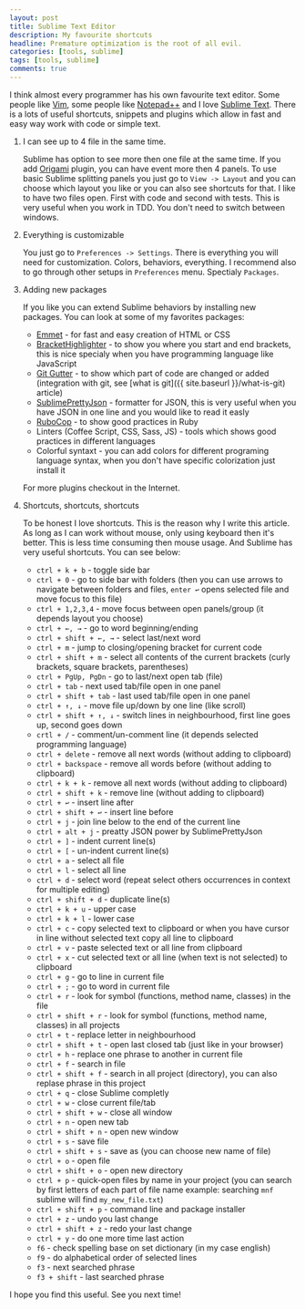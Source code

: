 ```yaml
---
layout: post
title: Sublime Text Editor
description: My favourite shortcuts
headline: Premature optimization is the root of all evil.
categories: [tools, sublime]
tags: [tools, sublime]
comments: true
---
```


I think almost every programmer has his own favourite text editor. Some people like [Vim](https://en.wikipedia.org/wiki/Vim_(text_editor)), some people like [Notepad++](https://notepad-plus-plus.org/) and I love [Sublime Text](https://www.sublimetext.com/). There is a lots of useful shortcuts, snippets and plugins which allow in fast and easy way work with code or simple text.

1. I can see up to 4 file in the same time.

    Sublime has option to see more then one file at the same time. If you add [Origami](https://github.com/SublimeText/Origami) plugin, you can have event more then 4 panels. To use basic Sublime splitting panels you just go to `View -> Layout` and you can choose which layout you like or you can also see shortcuts for that. I like to have two files open. First with code and second with tests. This is very useful when you work in TDD. You don't need to switch between windows.

2. Everything is customizable

    You just go to `Preferences -> Settings`. There is everything you will need for customization. Colors, behaviors, everything. I recommend also to go through other setups in `Preferences` menu. Spectialy `Packages`.

3. Adding new packages

    If you like you can extend Sublime behaviors by installing new packages. You can look at some of my favorites packages:
    - [Emmet](https://emmet.io/) - for fast and easy creation of HTML or CSS
    - [BracketHighlighter](https://github.com/facelessuser/BracketHighlighter) - to show you where you start and end brackets, this is nice specialy when you have programming language like JavaScript
    - [Git Gutter](https://github.com/jisaacks/GitGutter) - to show which part of code are changed or added (integration with git, see [what is git]({{ site.baseurl }}/what-is-git) article)
    - [SublimePrettyJson](https://github.com/dzhibas/SublimePrettyJson) - formatter for JSON, this is very useful when you have JSON in one line and you would like to read it easly
    - [RuboCop](https://github.com/pderichs/sublime_rubocop) - to show good practices in Ruby
    - Linters (Coffee Script, CSS, Sass, JS) - tools which shows good practices in different languages
    - Colorful syntaxt - you can add colors for different programing language syntax, when you don't have specific colorization just install it

    For more plugins checkout in the Internet.

4. Shortcuts, shortcuts, shortcuts

    To be honest I love shortcuts. This is the reason why I write this article. As long as I can work without mouse, only using keyboard then it's better. This is less time consuming then mouse usage. And Sublime has very useful shortcuts. You can see below:
    - `ctrl + k + b` - toggle side bar
    - `ctrl + 0` - go to side bar with folders (then you can use arrows to navigate between folders and files, `enter ↩` opens selected file and move focus to this file)
    - `ctrl + 1,2,3,4` - move focus between open panels/group (it depends layout you choose)
    - `ctrl + ←, →` - go to word beginning/ending
    - `ctrl + shift + ←, →` - select last/next word
    - `ctrl + m` - jump to closing/opening bracket for current code
    - `ctrl + shift + m` - select all contents of the current brackets (curly brackets, square brackets, parentheses)
    - `ctrl + PgUp, PgDn` - go to last/next open tab (file)
    - `ctrl + tab` - next used tab/file open in one panel
    - `ctrl + shift + tab` - last used tab/file open in one panel
    - `ctrl + ↑, ↓` -  move file up/down by one line (like scroll)
    - `ctrl + shift + ↑, ↓` - switch lines in neighbourhood, first line goes up, second goes down
    - `crtl + /` - comment/un-comment line (it depends selected programming language)
    - `ctrl + delete` - remove all next words (without adding to clipboard)
    - `ctrl + backspace` - remove all words before (without adding to clipboard)
    - `ctrl + k + k` - remove all next words (without adding to clipboard)
    - `ctrl + shift + k` - remove line (without adding to clipboard)
    - `ctrl + ↩` - insert line after
    - `ctrl + shift + ↩` - insert line before
    - `ctrl + j` - join line below to the end of the current line
    - `ctrl + alt + j` - preatty JSON power by SublimePrettyJson
    - `ctrl + ]` - indent current line(s)
    - `ctrl + [` - un-indent current line(s)
    - `ctrl + a` - select all file
    - `ctrl + l` - select all line
    - `ctrl + d` - select word (repeat select others occurrences in context for multiple editing)
    - `ctrl + shift + d` - duplicate line(s)
    - `ctrl + k + u` - upper case
    - `ctrl + k + l` - lower case
    - `ctrl + c` - copy selected text to clipboard or when you have cursor in line without selected text copy all line to clipboard
    - `ctrl + v` - paste selected text or all line from clipboard
    - `ctrl + x` - cut selected text or all line (when text is not selected) to clipboard
    - `ctrl + g` - go to line in current file
    - `ctrl + ;` - go to word in current file
    - `ctrl + r` - look for symbol (functions, method name, classes) in the file
    - `ctrl + shift + r` - look for symbol (functions, method name, classes) in all projects
    - `ctrl + t` - replace letter in neighbourhood
    - `ctrl + shift + t` - open last closed tab (just like in your browser)
    - `ctrl + h` - replace one phrase to another in current file
    - `ctrl + f` - search in file
    - `ctrl + shift + f` - search in all project (directory), you can also replase phrase in this project
    - `ctrl + q` - close Sublime completly
    - `ctrl + w` - close current file/tab
    - `ctrl + shift + w` - close all window
    - `ctrl + n` - open new tab
    - `ctrl + shift + n` - open new window
    - `ctrl + s` -  save file
    - `ctrl + shift + s` - save as (you can choose new name of file)
    - `ctrl + o` - open file
    - `ctrl + shift + o` - open new directory
    - `ctrl + p` - quick-open files by name in your project (you can search by first letters of each part of file name example: searching `mnf` sublime will find `my_new_file.txt`)
    - `ctrl + shift + p` - command line and package installer
    - `ctrl + z` - undo you last change
    - `ctrl + shift + z` - redo your last change
    - `ctrl + y` - do one more time last action
    - `f6` - check spelling base on set dictionary (in my case english)
    - `f9` - do alphabetical order of selected lines
    - `f3` - next searched phrase
    - `f3 + shift` - last searched phrase

I hope you find this useful. See you next time!
